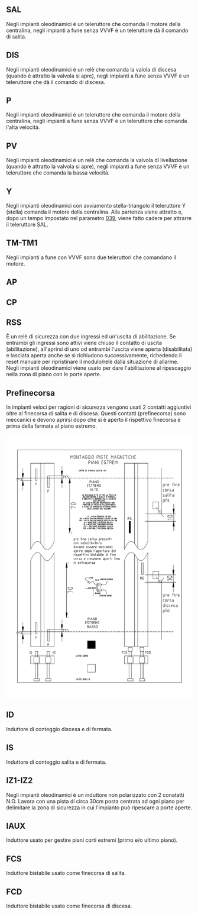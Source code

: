 ## SAL
Negli impianti oleodinamici è un teleruttore che comanda il motore della centralina, negli impianti a fune senza VVVF è un teleruttore dà il comando di salita.

## DIS
Negli impianti oleodinamici è un relè che comanda la valola di discesa (quando è attratto la valvola si apre), negli impianti a fune senza VVVF è un teleruttore che dà il comando di discesa.

## P
Negli impianti oleodinamici è un teleruttore che comanda il motore della centralina, negli impianti a fune senza VVVF è un teleruttore che comanda l'alta velocità.

## PV
Negli impianti oleodinamici è un relè che comanda la valvola di livellazione (quando è attratto la valvola si apre),
negli impianti a fune senza VVVF è un teleruttore che comanda la bassa velocità.

## Y
Negli impianti oleodinamici con avviamento stella-triangolo il teleruttore Y (stella) comanda il motore della centralina. Alla partenza viene attratto e, dopo un tempo impostato nel parametro [039](./mcpx/menu/parametri/temporizzazioni.md#039), viene fatto cadere per attrarre il teleruttore SAL.

## TM-TM1
Negli impianti a fune con VVVF sono due teleruttori che comandano il motore.

## AP

## CP

## RSS
È un relè di sicurezza con due ingressi ed un'uscita di abilitazione. Se entrambi gli ingressi sono attivi viene chiuso il contatto di uscita (abilitazione), all'aprirsi di uno od entrambi l'uscita viene aperta (disabilitata) e lasciata aperta anche se si richiudono successivamente, richedendo il reset manuale per ripristinare il modulo/relè dalla situazione di allarme.
Negli impianti oleodinamici viene usato per dare l'abilitazione al ripescaggio nella zona di piano con le porte aperte.

## Prefinecorsa
In impianti veloci per ragioni di sicurezza vengono usati 2 contatti aggiuntivi oltre al finecorsa di salita e di discesa.
Questi contatti (prefinecorsa) sono meccanici e devono aprirsi dopo che si è aperto il rispettivo finecorsa e prima della fermata al piano estremo.

<img src="./dist/piste-fune-estremi.png" style="width: 550px;">

## ID
Induttore di conteggio discesa e di fermata.

## IS
Induttore di conteggio salita e di fermata.

## IZ1-IZ2
Negli impianti oleodinamici è un induttore non polarizzato con 2 conatatti N.O. Lavora con una pista di circa 30cm posta centrata
ad ogni piano per delimitare la zona di sicurezza in cui l'impianto può ripescare a porte aperte.

## IAUX
Induttore usato per gestire piani corti estremi (primo e/o ultimo piano).

## FCS
Induttore bistabile usato come finecorsa di salita.

## FCD
Induttore bistabile usato come finecorsa di discesa.
